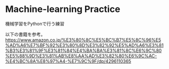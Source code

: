 # Machine-learning Practice
機械学習をPythonで行う練習

以下の書籍を参考。  
https://www.amazon.co.jp/%E3%80%8C%E5%BC%B7%E5%8C%96%E5%AD%A6%E7%BF%92%E3%80%8D%E3%82%92%E5%AD%A6%E3%81%B3%E3%81%9F%E3%81%84%E4%BA%BA%E3%81%8C%E6%9C%80%E5%88%9D%E3%81%AB%E8%AA%AD%E3%82%80%E6%9C%AC-%E4%BC%8A%E8%97%A4-%E7%9C%9F/dp/4296110365